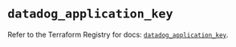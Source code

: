 # `datadog_application_key`

Refer to the Terraform Registry for docs: [`datadog_application_key`](https://registry.terraform.io/providers/datadog/datadog/3.51.0/docs/resources/application_key).
